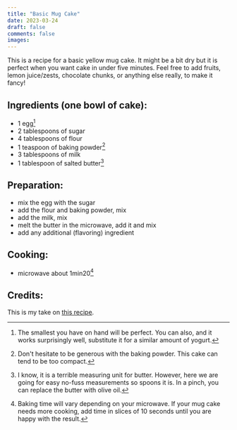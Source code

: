```yaml
---
title: "Basic Mug Cake"
date: 2023-03-24
draft: false
comments: false
images:
---
```


This is a recipe for a basic yellow mug cake.
It might be a bit dry but it is perfect when you want cake in under five minutes.
Feel free to add fruits, lemon juice/zests, chocolate chunks, or anything else really, to make it fancy!

## Ingredients (one bowl of cake):

* 1 egg[^small]
* 2 tablespoons of sugar
* 4 tablespoons of flour
* 1 teaspoon of baking powder[^powder]
* 3 tablespoons of milk
* 1 tablespoon of salted butter[^unit]

[^small]: The smallest you have on hand will be perfect. You can also, and it works surprisingly well, substitute it for a similar amount of yogurt.

[^powder]: Don't hesitate to be generous with the baking powder. This cake can tend to be too compact.

[^unit]: I know, it is a terrible measuring unit for butter. However, here we are going for easy no-fuss measurements so spoons it is.
In a pinch, you can replace the butter with olive oil.

## Preparation:

* mix the egg with the sugar
* add the flour and baking powder, mix
* add the milk, mix
* melt the butter in the microwave, add it and mix
* add any additional (flavoring) ingredient

## Cooking:

* microwave about 1min20[^time]

[^time]: Baking time will vary depending on your microwave. If your mug cake needs more cooking, add time in slices of 10 seconds until you are happy with the result.

## Credits:

This is my take on [this recipe](https://www.cuisineaz.com/recettes/mugcake-au-citron-85641.aspx).